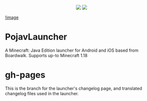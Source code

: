 <p align="center">

  <img src="https://img.shields.io/badge/<Codename>-<Tusk>-<blue>?style=flat">

  <img src="https://img.shields.io/badge/<Version>-<224101>-<red>?style=flat">

</p>

[!image]()
# PojavLauncher
A Minecraft: Java Edition launcher for Android and iOS based from Boardwalk. Supports up-to Minecraft 1.18

# gh-pages
This is the branch for the launcher's changelog page, and translated changelog files used in the launcher.
